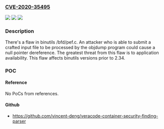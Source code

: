 ### [CVE-2020-35495](https://cve.mitre.org/cgi-bin/cvename.cgi?name=CVE-2020-35495)
![](https://img.shields.io/static/v1?label=Product&message=binutils&color=blue)
![](https://img.shields.io/static/v1?label=Version&message=n%2Fa&color=blue)
![](https://img.shields.io/static/v1?label=Vulnerability&message=CWE-476&color=brighgreen)

### Description

There's a flaw in binutils /bfd/pef.c. An attacker who is able to submit a crafted input file to be processed by the objdump program could cause a null pointer dereference. The greatest threat from this flaw is to application availability. This flaw affects binutils versions prior to 2.34.

### POC

#### Reference
No PoCs from references.

#### Github
- https://github.com/vincent-deng/veracode-container-security-finding-parser

